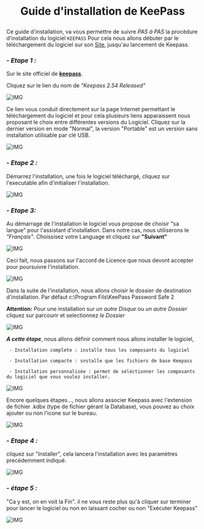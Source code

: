 # <p align =center> Guide d'installation de KeePass </p>

Ce guide d'installation, va vous permettre de suivre _PAS à PAS_ la procèdure d'installation du logiciel `KEEPASS`
Pour cela nous allons débuter par le téléchargement du logiciel sur son [Site](https://keepass.info/), jusqu'au lancement de Keepass.

### - _**Etape 1 :**_

Sur le site officiel de **[keepass](https://keepass.info/)**.

Cliquez sur le lien du nom de *"Keepass 2.54 Released"*

![IMG](https://github.com/michaelc31/Projet-image/blob/main/Install%200.png?raw=true)

Ce lien vous conduit directement sur la page Internet permettant le téléchargement du logiciel et pour cela plusieurs liens apparaissent nous proposant le choix entre différentes versions du Logiciel. Cliquez sur la dernier version en mode "Normal", la version "Portable" est un version sans installation utilisable par clé USB.

![IMG](https://github.com/michaelc31/Projet-image/blob/main/install%201.png?raw=true)

### - _**Etape 2 :**_  

Démarrez l'installation, une fois le logiciel téléchargé, cliquez sur l'executable afin d'initialiser l'installation.

![IMG](https://github.com/michaelc31/Projet-image/blob/main/install%202.png?raw=true)

### - ***Etape 3:***

Au démarrage de l'installation le logiciel vous propose de choisir "sa langue" pour l'assistant d'installation.
Dans notre cas, nous utiliserons le _"Français"_.
Choissisez votre Language et cliquez sur **"Suivant"**

![IMG](https://github.com/michaelc31/Projet-image/blob/main/install%203.png?raw=true)

Ceci fait, nous passons sur l'accord de Licence que nous devont accepter pour poursuivre l'installation.

![IMG](https://github.com/michaelc31/Projet-image/blob/main/install%204.png?raw=true)

Dans la suite de l'installation, nous allons choisir le dossier de destination d'installation. Par défaut c:\Program Fils\KeePass Password Safe 2

**Attention:** Pour une installation sur _un autre Disque_ ou _un autre Dossier_ cliquez sur parcourir et selectionnez _le Dossier_

![IMG](https://github.com/michaelc31/Projet-image/blob/main/install%205.png?raw=true)

***A cette étape***, nous allons définir comment nous allons installer le logiciel,

     - Installation complete : installe tous les composants du logiciel
     
     - Installation compacte : snstalle que les fichiers de base Keepass 
     
     - Installation personnalisée : permet de séléctionner les composants du logiciel que vous voulez installer.

![IMG](https://github.com/michaelc31/Projet-image/blob/main/install%206.png?raw=true)

Encore quelques étapes..., nous allons associer Keepass avec l'extension de fichier .kdbx (type de fichier gérant la Database), vous pouvez au choix ajouter ou non l'icone sur le bureau.

![IMG](https://github.com/michaelc31/Projet-image/blob/main/install%207.png?raw=true)

### - _**Etape 4 :**_

cliquez sur "Installer", cela lancera l'installation avec les paramètres precédemment indiqué.

![IMG](https://github.com/michaelc31/Projet-image/blob/main/install%208.png?raw=true)

### - ***étape 5 :***

"Ca y est, on en voit la Fin". il ne vous reste plus qu'à cliquer sur terminer pour lancer le logiciel ou non en laissant cocher ou non "Exécuter Keepass"

![IMG](https://github.com/michaelc31/Projet-image/blob/main/install%209.png?raw=truegit)
